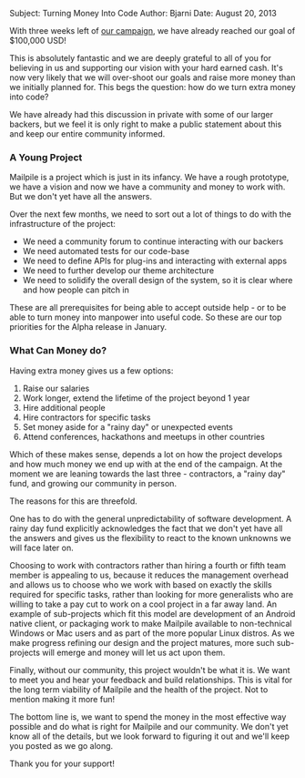 Subject: Turning Money Into Code
Author: Bjarni
Date: August 20, 2013

With three weeks left of [our campaign](http://igg.me/at/mailpile), we
have already reached our goal of $100,000 USD!

This is absolutely fantastic and we are deeply grateful to all of you
for believing in us and supporting our vision with your hard earned
cash. It's now very likely that we will over-shoot our goals and raise
more money than we initially planned for. This begs the question: how do
we turn extra money into code?

We have already had this discussion in private with some of our larger
backers, but we feel it is only right to make a public statement about
this and keep our entire community informed.


### A Young Project

Mailpile is a project which is just in its infancy. We have a rough
prototype, we have a vision and now we have a community and money to
work with. But we don't yet have all the answers.

Over the next few months, we need to sort out a lot of things to do with
the infrastructure of the project:

  * We need a community forum to continue interacting with our backers
  * We need automated tests for our code-base
  * We need to define APIs for plug-ins and interacting with external apps
  * We need to further develop our theme architecture
  * We need to solidify the overall design of the system, so it is clear
    where and how people can pitch in

These are all prerequisites for being able to accept outside help - or
to be able to turn money into manpower into useful code. So these are
our top priorities for the Alpha release in January.


### What Can Money do?

Having extra money gives us a few options:

   1. Raise our salaries
   2. Work longer, extend the lifetime of the project beyond 1 year
   3. Hire additional people
   4. Hire contractors for specific tasks
   5. Set money aside for a "rainy day" or unexpected events
   6. Attend conferences, hackathons and meetups in other countries

Which of these makes sense, depends a lot on how the project develops
and how much money we end up with at the end of the campaign. At the
moment we are leaning towards the last three - contractors, a "rainy
day" fund, and growing our community in person.

The reasons for this are threefold.

One has to do with the general  unpredictability of software
development. A rainy day fund explicitly acknowledges the fact that we
don't yet have all the answers and gives us the flexibility to react to
the known unknowns we will face later on.

Choosing to work with contractors rather than hiring a fourth or fifth
team member is appealing to us, because it reduces the management
overhead and allows us to choose who we work with based on exactly the
skills required for specific tasks, rather than looking for more
generalists who are willing to take a pay cut to work on a cool project
in a far away land. An example of sub-projects which fit this model are
development of an Android native client, or packaging work to make
Mailpile available to non-technical Windows or Mac users and as part of
the more popular Linux distros. As we make progress refining our design
and the project matures, more such sub-projects will emerge and money
will let us act upon them.

Finally, without our community, this project wouldn't be what it is. We
want to meet you and hear your feedback and build relationships. This is
vital for the long term viability of Mailpile and the health of the
project. Not to mention making it more fun!

The bottom line is, we want to spend the money in the most effective way
possible and do what is right for Mailpile and our community. We don't
yet know all of the details, but we look forward to figuring it out and
we'll keep you posted as we go along.

Thank you for your support!

